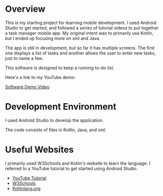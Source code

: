 # Overview

This is my starting project for learning mobile development. I used Android Studio to get started, and followed a series of tutorial
videos to put together a task manager mobile app. My original intent was to primarily use Kotlin, but I ended up focusing more on
xml and Java.

The app is still in development, but so far it has multiple screens. The first one displays a list of tasks and another allows
the user to enter new tasks, just to name a few.

This software is designed to keep a running to-do list.

Here's a link to my YouTube demo:

[Software Demo Video](https://youtu.be/GhxVBIEyAh8)

# Development Environment

I used Android Studio to develop the application. 

The code consists of files in Kotlin, Java, and xml.

# Useful Websites

I primarily used W3Schools and Kotlin's website to learn the language. I referred to a
YouTube tutorial to get started using Android Studio.

- [YouTube Tutorial](http://url.link.goes.here)
- [W3Schools](https://www.w3schools.com/kotlin/kotlin_variables.php)
- [Kotlinlang.org](https://kotlinlang.org/docs/functions.html)
